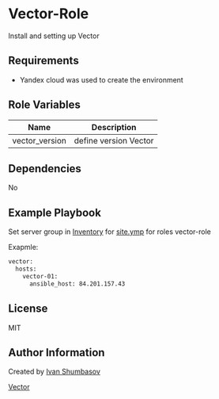 Vector-Role
=========

Install and setting up Vector

Requirements
------------

- Yandex cloud was used to create the environment

Role Variables
--------------

|Name|Description|
|-----|-----|
| vector_version | define version Vector

Dependencies
------------

No

Example Playbook
----------------

Set server group in [Inventory](https://github.com/northsilver/devOPS_tutorial/blob/master/Files/08-ansible-04-role/playbook/inventory/prod.yml)
for [site.ymp](https://github.com/northsilver/devOPS_tutorial/blob/master/Files/08-ansible-04-role/playbook/site.yml) for roles vector-role

Exapmle:
```bash
vector:
  hosts:
    vector-01:
      ansible_host: 84.201.157.43
```

License
-------

MIT

Author Information
------------------

Created by [Ivan Shumbasov](https://github.com/northsilver)

[Vector](https://vector.dev)